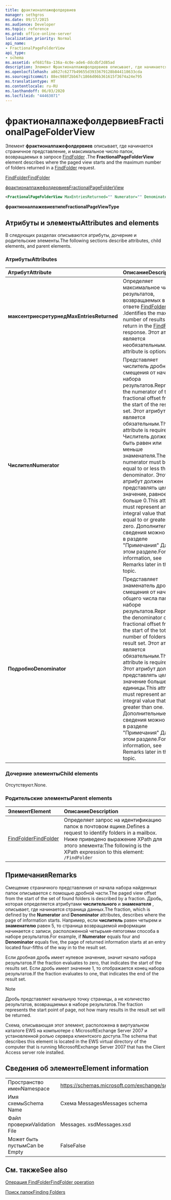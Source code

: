 ```yaml
---
title: фрактионалпажефолдервиев
manager: sethgros
ms.date: 09/17/2015
ms.audience: Developer
ms.topic: reference
ms.prod: office-online-server
localization_priority: Normal
api_name:
- FractionalPageFolderView
api_type:
- schema
ms.assetid: ef681f8a-136a-4c0e-ade6-ddcdbf2d85ad
description: Элемент Фрактионалпажефолдервиев описывает, где начинается страничное представление, и максимальное число папок, возвращаемых в запросе FindFolder.
ms.openlocfilehash: a8627c6277b49655d3933679128b844118633cda
ms.sourcegitcommit: 88ec988f2bb67c1866d06b361615f3674a24e795
ms.translationtype: MT
ms.contentlocale: ru-RU
ms.lasthandoff: 06/03/2020
ms.locfileid: "44463071"
---
```

# <a name="fractionalpagefolderview"></a><span data-ttu-id="878c8-103">фрактионалпажефолдервиев</span><span class="sxs-lookup"><span data-stu-id="878c8-103">FractionalPageFolderView</span></span>

<span data-ttu-id="878c8-104">Элемент **фрактионалпажефолдервиев** описывает, где начинается страничное представление, и максимальное число папок, возвращаемых в запросе [FindFolder](findfolder.md) .</span><span class="sxs-lookup"><span data-stu-id="878c8-104">The **FractionalPageFolderView** element describes where the paged view starts and the maximum number of folders returned in a [FindFolder](findfolder.md) request.</span></span> 
  
[<span data-ttu-id="878c8-105">FindFolder</span><span class="sxs-lookup"><span data-stu-id="878c8-105">FindFolder</span></span>](findfolder.md)
  
[<span data-ttu-id="878c8-106">фрактионалпажефолдервиев</span><span class="sxs-lookup"><span data-stu-id="878c8-106">FractionalPageFolderView</span></span>](fractionalpagefolderview.md)
  
```xml
<FractionalPageFolderView MaxEntriesReturned="" Numerator="" Denominator=""/>
```

 <span data-ttu-id="878c8-107">**фрактионалпажевиевтипе**</span><span class="sxs-lookup"><span data-stu-id="878c8-107">**FractionalPageViewType**</span></span>
## <a name="attributes-and-elements"></a><span data-ttu-id="878c8-108">Атрибуты и элементы</span><span class="sxs-lookup"><span data-stu-id="878c8-108">Attributes and elements</span></span>

<span data-ttu-id="878c8-109">В следующих разделах описываются атрибуты, дочерние и родительские элементы.</span><span class="sxs-lookup"><span data-stu-id="878c8-109">The following sections describe attributes, child elements, and parent elements.</span></span>
  
### <a name="attributes"></a><span data-ttu-id="878c8-110">Атрибуты</span><span class="sxs-lookup"><span data-stu-id="878c8-110">Attributes</span></span>

|<span data-ttu-id="878c8-111">**Атрибут**</span><span class="sxs-lookup"><span data-stu-id="878c8-111">**Attribute**</span></span>|<span data-ttu-id="878c8-112">**Описание**</span><span class="sxs-lookup"><span data-stu-id="878c8-112">**Description**</span></span>|
|:-----|:-----|
|<span data-ttu-id="878c8-113">**максентриесретурнед**</span><span class="sxs-lookup"><span data-stu-id="878c8-113">**MaxEntriesReturned**</span></span> <br/> |<span data-ttu-id="878c8-114">Определяет максимальное число результатов, возвращаемых в ответе [FindFolder](findfolder.md) .</span><span class="sxs-lookup"><span data-stu-id="878c8-114">Identifies the maximum number of results to return in the [FindFolder](findfolder.md) response.</span></span> <span data-ttu-id="878c8-115">Этот атрибут является необязательным.</span><span class="sxs-lookup"><span data-stu-id="878c8-115">This attribute is optional.</span></span>  <br/> |
|<span data-ttu-id="878c8-116">**Числител**</span><span class="sxs-lookup"><span data-stu-id="878c8-116">**Numerator**</span></span> <br/> |<span data-ttu-id="878c8-117">Представляет числитель дробного смещения от начала набора результатов.</span><span class="sxs-lookup"><span data-stu-id="878c8-117">Represents the numerator of the fractional offset from the start of the result set.</span></span> <span data-ttu-id="878c8-118">Этот атрибут является обязательным.</span><span class="sxs-lookup"><span data-stu-id="878c8-118">This attribute is required.</span></span> <span data-ttu-id="878c8-119">Числитель должен быть равен или меньше знаменателя.</span><span class="sxs-lookup"><span data-stu-id="878c8-119">The numerator must be equal to or less than the denominator.</span></span> <span data-ttu-id="878c8-120">Этот атрибут должен представлять целое значение, равное или больше 0.</span><span class="sxs-lookup"><span data-stu-id="878c8-120">This attribute must represent an integral value that is equal to or greater than zero.</span></span> <span data-ttu-id="878c8-121">Дополнительные сведения можно найти в разделе "Примечания" Далее в этом разделе.</span><span class="sxs-lookup"><span data-stu-id="878c8-121">For more information, see Remarks later in this topic.</span></span>  <br/> |
|<span data-ttu-id="878c8-122">**Подробно**</span><span class="sxs-lookup"><span data-stu-id="878c8-122">**Denominator**</span></span> <br/> |<span data-ttu-id="878c8-123">Представляет знаменатель дробного смещения от начала общего числа папок в наборе результатов.</span><span class="sxs-lookup"><span data-stu-id="878c8-123">Represents the denominator of the fractional offset from the start of the total number of folders in the result set.</span></span> <span data-ttu-id="878c8-124">Этот атрибут является обязательным.</span><span class="sxs-lookup"><span data-stu-id="878c8-124">This attribute is required.</span></span> <span data-ttu-id="878c8-125">Этот атрибут должен представлять целое значение больше единицы.</span><span class="sxs-lookup"><span data-stu-id="878c8-125">This attribute must represent an integral value that is greater than one.</span></span> <span data-ttu-id="878c8-126">Дополнительные сведения можно найти в разделе "Примечания" Далее в этом разделе.</span><span class="sxs-lookup"><span data-stu-id="878c8-126">For more information, see Remarks later in this topic.</span></span>  <br/> |
   
### <a name="child-elements"></a><span data-ttu-id="878c8-127">Дочерние элементы</span><span class="sxs-lookup"><span data-stu-id="878c8-127">Child elements</span></span>

<span data-ttu-id="878c8-128">Отсутствуют.</span><span class="sxs-lookup"><span data-stu-id="878c8-128">None.</span></span>
  
### <a name="parent-elements"></a><span data-ttu-id="878c8-129">Родительские элементы</span><span class="sxs-lookup"><span data-stu-id="878c8-129">Parent elements</span></span>

|<span data-ttu-id="878c8-130">**Элемент**</span><span class="sxs-lookup"><span data-stu-id="878c8-130">**Element**</span></span>|<span data-ttu-id="878c8-131">**Описание**</span><span class="sxs-lookup"><span data-stu-id="878c8-131">**Description**</span></span>|
|:-----|:-----|
|[<span data-ttu-id="878c8-132">FindFolder</span><span class="sxs-lookup"><span data-stu-id="878c8-132">FindFolder</span></span>](findfolder.md) <br/> |<span data-ttu-id="878c8-133">Определяет запрос на идентификацию папок в почтовом ящике.</span><span class="sxs-lookup"><span data-stu-id="878c8-133">Defines a request to identify folders in a mailbox.</span></span>  <br/> <span data-ttu-id="878c8-134">Ниже приведено выражение XPath для этого элемента:</span><span class="sxs-lookup"><span data-stu-id="878c8-134">The following is the XPath expression to this element:</span></span>  <br/>  `/FindFolder` <br/> |
   
## <a name="remarks"></a><span data-ttu-id="878c8-135">Примечания</span><span class="sxs-lookup"><span data-stu-id="878c8-135">Remarks</span></span>

<span data-ttu-id="878c8-136">Смещение страничного представления от начала набора найденных папок описывается с помощью дробной части.</span><span class="sxs-lookup"><span data-stu-id="878c8-136">The paged view offset from the start of the set of found folders is described by a fraction.</span></span> <span data-ttu-id="878c8-137">Дробь, которая определяется атрибутами **числительного** и **знаменателя** , описывает, где начинается страница данных.</span><span class="sxs-lookup"><span data-stu-id="878c8-137">The fraction, which is defined by the **Numerator** and **Denominator** attributes, describes where the page of information starts.</span></span> <span data-ttu-id="878c8-138">Например, если **числитель** равен четырем и **знаменателю** равен 5, то страница возвращаемой информации начинается с записи, расположенной четырьмя-пятогоями способа в наборе результатов.</span><span class="sxs-lookup"><span data-stu-id="878c8-138">For example, if **Numerator** equals four and **Denominator** equals five, the page of returned information starts at an entry located four-fifths of the way in to the result set.</span></span> 
  
<span data-ttu-id="878c8-139">Если дробная дробь имеет нулевое значение, значит начало набора результатов.</span><span class="sxs-lookup"><span data-stu-id="878c8-139">If the fraction evaluates to zero, that indicates the start of the results set.</span></span> <span data-ttu-id="878c8-140">Если дробь имеет значение 1, то отображается конец набора результатов.</span><span class="sxs-lookup"><span data-stu-id="878c8-140">If the fraction evaluates to one, that indicates the end of the result set.</span></span>
  
> [!NOTE]
> <span data-ttu-id="878c8-141">Дробь представляет начальную точку страницы, а не количество результатов, возвращаемых в наборе результатов.</span><span class="sxs-lookup"><span data-stu-id="878c8-141">The fraction represents the start point of page, not how many results in the result set will be returned.</span></span> 
  
<span data-ttu-id="878c8-142">Схема, описывающая этот элемент, расположена в виртуальном каталоге EWS на компьютере с MicrosoftExchange Server 2007 и установленной ролью сервера клиентского доступа.</span><span class="sxs-lookup"><span data-stu-id="878c8-142">The schema that describes this element is located in the EWS virtual directory of the computer that is running MicrosoftExchange Server 2007 that has the Client Access server role installed.</span></span>
  
## <a name="element-information"></a><span data-ttu-id="878c8-143">Сведения об элементе</span><span class="sxs-lookup"><span data-stu-id="878c8-143">Element information</span></span>

|||
|:-----|:-----|
|<span data-ttu-id="878c8-144">Пространство имен</span><span class="sxs-lookup"><span data-stu-id="878c8-144">Namespace</span></span>  <br/> |https://schemas.microsoft.com/exchange/services/2006/messages  <br/> |
|<span data-ttu-id="878c8-145">Имя схемы</span><span class="sxs-lookup"><span data-stu-id="878c8-145">Schema Name</span></span>  <br/> |<span data-ttu-id="878c8-146">Схема Messages</span><span class="sxs-lookup"><span data-stu-id="878c8-146">Messages schema</span></span>  <br/> |
|<span data-ttu-id="878c8-147">Файл проверки</span><span class="sxs-lookup"><span data-stu-id="878c8-147">Validation File</span></span>  <br/> |<span data-ttu-id="878c8-148">Messages. xsd</span><span class="sxs-lookup"><span data-stu-id="878c8-148">Messages.xsd</span></span>  <br/> |
|<span data-ttu-id="878c8-149">Может быть пустым</span><span class="sxs-lookup"><span data-stu-id="878c8-149">Can be Empty</span></span>  <br/> |<span data-ttu-id="878c8-150">False</span><span class="sxs-lookup"><span data-stu-id="878c8-150">False</span></span>  <br/> |
   
## <a name="see-also"></a><span data-ttu-id="878c8-151">См. также</span><span class="sxs-lookup"><span data-stu-id="878c8-151">See also</span></span>



[<span data-ttu-id="878c8-152">Операция FindFolder</span><span class="sxs-lookup"><span data-stu-id="878c8-152">FindFolder operation</span></span>](findfolder-operation.md)


[<span data-ttu-id="878c8-153">Поиск папок</span><span class="sxs-lookup"><span data-stu-id="878c8-153">Finding Folders</span></span>](https://msdn.microsoft.com/library/9124d868-017a-43f0-b915-5c0082cacec9%28Office.15%29.aspx)

